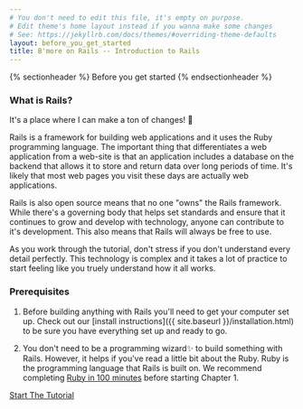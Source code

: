 ```yaml
---
# You don't need to edit this file, it's empty on purpose.
# Edit theme's home layout instead if you wanna make some changes
# See: https://jekyllrb.com/docs/themes/#overriding-theme-defaults
layout: before_you_get_started 
title: B'more on Rails -- Introduction to Rails
---
```

{% sectionheader %}
Before you get started
{% endsectionheader %}

###  What is Rails?

It's a place where I can make a ton of changes! 🚀

Rails is a framework for building web applications and it uses the Ruby programming language. The important thing that differentiates a web application from a web-site is that an application includes a database on the backend that allows it to store and return data over long periods of time. It's likely that most web pages you visit these days are actually web applications.

Rails is also open source means that no one "owns" the Rails framework. While there's a governing body that helps set standards and ensure that it continues to grow and develop with technology, anyone can contribute to it's development. This also means that Rails will always be free to use.

As you work through the tutorial, don't stress if you don't understand every detail perfectly. This technology is complex and it takes a lot of practice to start feeling like you truely understand how it all works. 

### Prerequisites

1. Before building anything with Rails you'll need to get your computer set up. Check out our [install instructions]({{ site.baseurl }}/installation.html) to be sure you have everything set up and ready to go.

1. You don't need to be a programming wizard✨ to build something with Rails. However, it helps if you've read a little bit about the Ruby. Ruby is the programming language that Rails is built on. We recommend completing [Ruby in 100 minutes](http://tutorials.jumpstartlab.com/projects/ruby_in_100_minutes.html) before starting Chapter 1. 

<div class="start-button"><a href="{{site.baseurl}}/tutorial/chapter_01" target="_self">Start The Tutorial</a></div>
